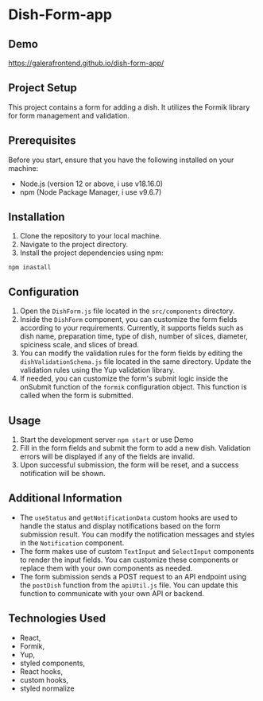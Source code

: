 # Dish-Form-app

## Demo

https://galerafrontend.github.io/dish-form-app/

## Project Setup

This project contains a form for adding a dish. It utilizes the Formik library for form management and validation.

## Prerequisites

Before you start, ensure that you have the following installed on your machine:

- Node.js (version 12 or above, i use v18.16.0)
- npm (Node Package Manager, i use v9.6.7)

## Installation

1. Clone the repository to your local machine.
2. Navigate to the project directory.
3. Install the project dependencies using npm:

```
npm inastall
```

## Configuration

1. Open the `DishForm.js` file located in the `src/components` directory.
2. Inside the `DishForm` component, you can customize the form fields according to your requirements. Currently, it supports fields such as dish name, preparation time, type of dish, number of slices, diameter, spiciness scale, and slices of bread.
3. You can modify the validation rules for the form fields by editing the `dishValidationSchema.js` file located in the same directory. Update the validation rules using the Yup validation library.
4. If needed, you can customize the form's submit logic inside the onSubmit function of the `formik` configuration object. This function is called when the form is submitted.

## Usage

1. Start the development server `npm start` or use Demo
2. Fill in the form fields and submit the form to add a new dish. Validation errors will be displayed if any of the fields are invalid.
3. Upon successful submission, the form will be reset, and a success notification will be shown.

## Additional Information

- The `useStatus` and `getNotificationData` custom hooks are used to handle the status and display notifications based on the form submission result. You can modify the notification messages and styles in the `Notification` component.
- The form makes use of custom `TextInput` and `SelectInput` components to render the input fields. You can customize these components or replace them with your own components as needed.
- The form submission sends a POST request to an API endpoint using the `postDish` function from the `apiUtil.js` file. You can update this function to communicate with your own API or backend.

## Technologies Used

- React,
- Formik,
- Yup,
- styled components,
- React hooks,
- custom hooks,
- styled normalize
